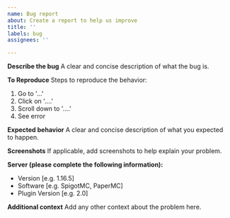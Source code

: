 ```yaml
---
name: Bug report
about: Create a report to help us improve
title: ''
labels: bug
assignees: ''

---
```


**Describe the bug**
A clear and concise description of what the bug is.

**To Reproduce**
Steps to reproduce the behavior:
1. Go to '...'
2. Click on '....'
3. Scroll down to '....'
4. See error

**Expected behavior**
A clear and concise description of what you expected to happen.

**Screenshots**
If applicable, add screenshots to help explain your problem.

**Server (please complete the following information):**
 - Version [e.g. 1.16.5]
 - Software [e.g. SpigotMC, PaperMC]
 - Plugin Version [e.g. 2.0]

**Additional context**
Add any other context about the problem here.
